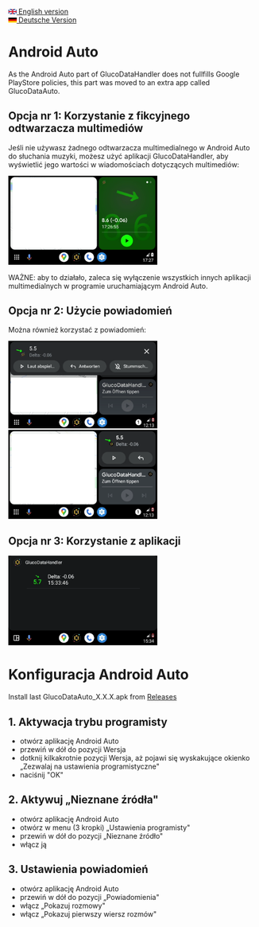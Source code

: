 [<img src='images/en.png' height=10> English version](GlucoDataAuto.md)  
[<img src='images/de.png' height=10> Deutsche Version](GlucoDataAuto_DE.md)

# Android Auto

As the Android Auto part of GlucoDataHandler does not fullfills Google PlayStore policies, this part was moved to an extra app called GlucoDataAuto.

## Opcja nr 1: Korzystanie z fikcyjnego odtwarzacza multimediów
Jeśli nie używasz żadnego odtwarzacza multimedialnego w Android Auto do słuchania muzyki, możesz użyć aplikacji GlucoDataHandler, aby wyświetlić jego wartości w wiadomościach dotyczących multimediów:

<img src='images/AA_media.png' width=300>

WAŻNE: aby to działało, zaleca się wyłączenie wszystkich innych aplikacji multimedialnych w programie uruchamiającym Android Auto.

## Opcja nr 2: Użycie powiadomień

Można również korzystać z powiadomień:

<img src='images/AA_notification.png' width=300> <img src='images/AA_notification_view.png' width=300>

## Opcja nr 3: Korzystanie z aplikacji

<img src='images/AA_App.png' width=300>

# Konfiguracja Android Auto

Install last GlucoDataAuto_X.X.X.apk from [Releases](https://github.com/pachi81/GlucoDataHandler/releases) 

## 1. Aktywacja trybu programisty

- otwórz aplikację Android Auto
- przewiń w dół do pozycji Wersja
- dotknij kilkakrotnie pozycji Wersja, aż pojawi się wyskakujące okienko „Zezwalaj na ustawienia programistyczne"
- naciśnij "OK"

## 2. Aktywuj „Nieznane źródła"

- otwórz aplikację Android Auto
- otwórz w menu (3 kropki) „Ustawienia programisty"
- przewiń w dół do pozycji „Nieznane źródło"
- włącz ją

## 3. Ustawienia powiadomień

- otwórz aplikację Android Auto
- przewiń w dół do pozycji „Powiadomienia"
- włącz „Pokazuj rozmowy"
- włącz „Pokazuj pierwszy wiersz rozmów"

